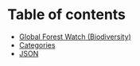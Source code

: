 # Table of contents

* [Global Forest Watch (Biodiversity)](README.md)
* [Categories](categories.md)
* [JSON](json.md)
